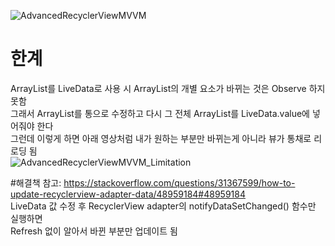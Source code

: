 
![AdvancedRecyclerViewMVVM](https://user-images.githubusercontent.com/29132574/124370221-eab43c00-dcaf-11eb-8b5a-9b47d563a1ae.gif)

# 한계
ArrayList를 LiveData로 사용 시 ArrayList의 개별 요소가 바뀌는 것은 Observe 하지 못함   
그래서 ArrayList를 통으로 수정하고 다시 그 전체 ArrayList를 LiveData.value에 넣어줘야 한다   
그런데 이렇게 하면 아래 영상처럼 내가 원하는 부분만 바뀌는게 아니라 뷰가 통채로 리로딩 됨   
![AdvancedRecyclerViewMVVM_Limitation](https://user-images.githubusercontent.com/29132574/124370340-7d090f80-dcb1-11eb-8e07-772d1533b6f1.gif)

#해결책
참고: https://stackoverflow.com/questions/31367599/how-to-update-recyclerview-adapter-data/48959184#48959184   
LiveData 값 수정 후 RecyclerView adapter의 notifyDataSetChanged() 함수만 실행하면      
Refresh 없이 알아서 바뀐 부분만 업데이트 됨



